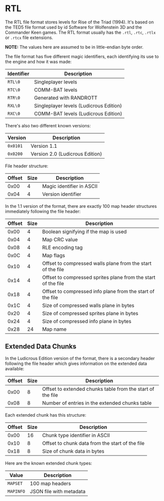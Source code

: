 
# RTL

The RTL file format stores levels for Rise of the Triad (1994). It's based on
the TED5 file format used by id Software for Wolfenstein 3D and the Commander
Keen games. The RTL format usually has the `.rtl`, `.rtc`, `.rtlx` or `.rtcx`
file extensions.

**NOTE:** The values here are assumed to be in little-endian byte order.

The file format has five different magic identifiers, each identifying its
use to the engine and how it was made:

| Identifier | Description |
|---|---|
| `RTL\0` | Singleplayer levels |
| `RTC\0` | COMM-BAT levels |
| `RTR\0` | Generated with RANDROTT |
| `RXL\0` | Singleplayer levels (Ludicrous Edition) |
| `RXC\0` | COMM-BAT levels (Ludicrous Edition) |

There's also two different known versions:

| Version | Description |
|---|---|
| `0x0101` | Version 1.1 |
| `0x0200` | Version 2.0 (Ludicrous Edition) |

File header structure:

| Offset | Size | Description |
|---|---|---|
| 0x00 | 4 | Magic identifier in ASCII |
| 0x04 | 4 | Version identifier |

In the 1.1 version of the format, there are exactly 100 map header structures
immediately following the file header:

| Offset | Size | Description |
|---|---|---|
| 0x00 | 4 | Boolean signifying if the map is used |
| 0x04 | 4 | Map CRC value |
| 0x08 | 4 | RLE encoding tag |
| 0x0C | 4 | Map flags |
| 0x10 | 4 | Offset to compressed walls plane from the start of the file |
| 0x14 | 4 | Offset to compressed sprites plane from the start of the file |
| 0x18 | 4 | Offset to compressed info plane from the start of the file |
| 0x1C | 4 | Size of compressed walls plane in bytes |
| 0x20 | 4 | Size of compressed sprites plane in bytes |
| 0x24 | 4 | Size of compressed info plane in bytes |
| 0x28 | 24 | Map name |

## Extended Data Chunks

In the Ludicrous Edition version of the format, there is a secondary header
following the file header which gives information on the extended data
available:

| Offset | Size | Description |
|---|---|---|
| 0x00 | 8 | Offset to extended chunks table from the start of the file |
| 0x08 | 8 | Number of entries in the extended chunks table |

Each extended chunk has this structure:

| Offset | Size | Description |
|---|---|---|
| 0x00 | 16 | Chunk type identifier in ASCII |
| 0x10 | 8 | Offset to chunk data from the start of the file |
| 0x18 | 8 | Size of chunk data in bytes |

Here are the known extended chunk types:

| Value | Description |
|---|---|
| `MAPSET` | 100 map headers |
| `MAPINFO` | JSON file with metadata |
